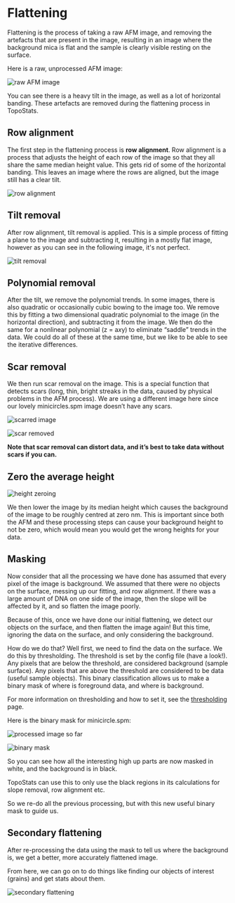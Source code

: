 # Flattening

Flattening is the process of taking a raw AFM image, and removing the artefacts that are present in the image,
resulting in an image where the background mica is flat and the sample is clearly visible resting on the surface.

Here is a raw, unprocessed AFM image:

![raw AFM image](../_static/images/flattening/flattening_raw_afm_image.png)

<!-- <img src="../_static/images/flattening/flattening_raw_afm_image.png" style="width: 50%;" alt="raw AFM image"> -->

You can see there is a heavy tilt in the image, as well as a lot of horizontal banding. These artefacts are removed
during the flattening process in TopoStats.

## Row alignment

The first step in the flattening process is **row alignment**. Row alignment is a process that adjusts the height of
each row of the image so that they all share the same median height value. This gets rid of some of the horizontal
banding. This leaves an image where the rows are aligned, but the image still has a clear tilt.

![row alignment](../_static/images/flattening/flattening_align_rows.png)

<!-- <img src="../_static/images/flattening/flattening_align_rows.png" style="width: 50%;" alt="row alignment"> -->

## Tilt removal

After row alignment, tilt removal is applied. This is a simple process of fitting a plane to the image and subtracting
it, resulting in a mostly flat image, however as you can see in the following image, it's not perfect.

![tilt removal](../_static/images/flattening/flattening_tilt_removal.png)

<!-- <img src="../_static/images/flattening/flattening_tilt_removal.png" style="width: 50%;" alt="tilt removal"> -->

## Polynomial removal

After the tilt, we remove the polynomial trends. In some images, there is also quadratic or occasionally cubic bowing to
the image too. We remove this by fitting a two dimensional quadratic polynomial to the image (in the horizontal
direction), and subtracting it from the image. We then do the same for a nonlinear polynomial (z = a*x*y) to eliminate
“saddle” trends in the data. We could do all of these at the same time, but we like to be able to see the iterative
differences.

## Scar removal

We then run scar removal on the image. This is a special function that detects scars (long, thin, bright streaks in the
data, caused by physical problems in the AFM process). We are using a different image here since our lovely
minicircles.spm image doesn’t have any scars.

![scarred image](../_static/images/flattening/flattening_scarred_image.png)

<!-- <img src="../_static/images/flattening/flattening_scarred_image.png" style="width: 50%;" alt="scarred image"> -->

![scar removed](../_static/images/flattening/flattening_scar_removed.png)

<!-- <img src="../_static/images/flattening/flattening_scar_removed.png" style="width: 50%;" alt="scar removed"> -->

**Note that scar removal can distort data, and it’s best to take data without scars if you can.**

## Zero the average height

![height zeroing](../_static/images/flattening/flattening_height_zeroing.png)

<!-- <img src="../_static/images/flattening/flattening_height_zeroing.png" style="width: 50%;" alt="height zeroing"> -->

We then lower the image by its median height which causes the background of the image to be roughly centred at zero nm.
This is important since both the AFM and these processing steps can cause your background height to not be zero, which
would mean you would get the wrong heights for your data.

## Masking

Now consider that all the processing we have done has assumed that every pixel of the image is background. We assumed
that there were no objects on the surface, messing up our fitting, and row alignment. If there was a large amount of
DNA on one side of the image, then the slope will be affected by it, and so flatten the image poorly.

Because of this, once we have done our initial flattening, we detect our objects on the surface, and then flatten the
image again! But this time, ignoring the data on the surface, and only considering the background.

How do we do that?
Well first, we need to find the data on the surface. We do this by thresholding.
The threshold is set by the config file (have a look!). Any pixels that are below the threshold, are considered
background (sample surface). Any pixels that are above the threshold are considered to be data (useful sample objects).
This binary classification allows us to make a binary mask of where is foreground data, and where is background.

For more information on thresholding and how to set it, see the [thresholding](thresholding.md) page.

Here is the binary mask for minicircle.spm:

![processed image so far](../_static/images/flattening/flattening_tilt_removal.png)

<!-- <img src="../_static/images/flattening/flattening_tilt_removal.png" style="width: 50%;" alt="processed
image so far"> -->

![binary mask](../_static/images/flattening/flattening_binary_mask.png)

<!-- <img src="../_static/images/flattening/flattening_binary_mask.png" style="width: 50%;" alt="binary mask"> -->

So you can see how all the interesting high up parts are now masked in white, and the background is in black.

TopoStats can use this to only use the black regions in its calculations for slope removal, row alignment etc.

So we re-do all the previous processing, but with this new useful binary mask to guide us.

## Secondary flattening

After re-processing the data using the mask to tell us where the background is, we get a better, more accurately
flattened image.

From here, we can go on to do things like finding our objects of interest (grains) and get stats about them.

![secondary flattening](../_static/images/flattening/flattening_final_flattened_image.png)

<!-- <img src="../_static/images/flattening/flattening_final_flattened_image.png" style="width: 50%;"
alt="secondary flattening"> -->
